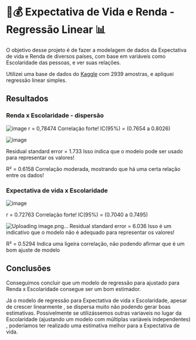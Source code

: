 # 🧬💰 Expectativa de Vida e Renda  - Regressão Linear 📊

O objetivo desse projeto é de fazer a modelagem de dados da Expectativa de vida e Renda de diversos países, com base em variáveis como Escolaridade das pessoas, e ver suas relações.

Utilizei uma base de dados do [Kaggle](https://www.kaggle.com/datasets/kumarajarshi/life-expectancy-who?datasetId=12603&language=R) com 2939 amostras, e apliquei regressão linear simples.

## Resultados
### Renda x Escolaridade - dispersão
![image](https://github.com/kamillyruseler/Predicao_regressao_linear/assets/107367118/478a1b7b-8798-42a1-a465-3a0c7cc54e50)
r = 0,78474
Correlação forte!
IC(95%) = (0.7654 a 0.8026)

![image](https://github.com/kamillyruseler/Predicao_regressao_linear/assets/107367118/4705b963-944b-4f3a-b978-8a838357c127)

Residual standard error = 1.733
Isso indica que o modelo pode ser usado para representar os valores!

R² = 0.6158 
Correlação moderada, mostrando que há uma certa relação entre os dados!


### Expectativa de vida x Escolaridade
![image](https://github.com/kamillyruseler/Predicao_regressao_linear/assets/107367118/6702e194-4afe-4eaf-b437-053db155d316)

r  = 0.72763 
Correlação forte!
IC(95%) = (0.7040 a 0.7495)

![Uploading image.png…]()
Residual standard error = 6.036
Isso é um indicativo que o modelo não é adequado para representar os valores!

R² = 0.5294
Indica uma ligeira correlação, não podendo afirmar que é um bom ajuste de modelo

## Conclusões
Conseguimos concluir que um modelo de regressão para ajustado para Renda x Escolaridade consegue ser um bom estimador. 

Já o modelo de regressão para Expectativa de vida x Escolaridade, apesar de crescer linearmente , se dispersa muito não podendo gerar boas estimativas.
Possivelmente se utilizássemos outras variaveis no lugar da Escolaridade (ajustando um  modelo com múltiplas variáveis independentes) , poderíamos ter realizado uma estimativa melhor para a Expectativa de vida.

